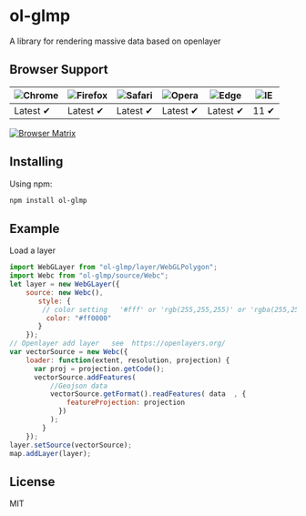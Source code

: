 # ol-glmp

A library for rendering massive data based on openlayer


## Browser Support

![Chrome](https://raw.github.com/alrra/browser-logos/master/src/chrome/chrome_48x48.png) | ![Firefox](https://raw.github.com/alrra/browser-logos/master/src/firefox/firefox_48x48.png) | ![Safari](https://raw.github.com/alrra/browser-logos/master/src/safari/safari_48x48.png) | ![Opera](https://raw.github.com/alrra/browser-logos/master/src/opera/opera_48x48.png) | ![Edge](https://raw.github.com/alrra/browser-logos/master/src/edge/edge_48x48.png) | ![IE](https://raw.github.com/alrra/browser-logos/master/src/archive/internet-explorer_9-11/internet-explorer_9-11_48x48.png) |
--- | --- | --- | --- | --- | --- |
Latest ✔ | Latest ✔ | Latest ✔ | Latest ✔ | Latest ✔ | 11 ✔ |

[![Browser Matrix](https://saucelabs.com/open_sauce/build_matrix/axios.svg)](https://saucelabs.com/u/axios)

## Installing

Using npm:

```bash
npm install ol-glmp
```

## Example

Load a layer

```js
import WebGLayer from "ol-glmp/layer/WebGLPolygon";
import Webc from "ol-glmp/source/Webc";
let layer = new WebGLayer({
    source: new Webc(),
       style: {
        // color setting   '#fff' or 'rgb(255,255,255)' or 'rgba(255,255,255,1)'
         color: "#ff0000"
       }
    });
// Openlayer add layer   see  https://openlayers.org/
var vectorSource = new Webc({
    loader: function(extent, resolution, projection) {
      var proj = projection.getCode();
      vectorSource.addFeatures(
          //Geojson data
          vectorSource.getFormat().readFeatures( data  , {
              featureProjection: projection
            })
          );
        }
    });
layer.setSource(vectorSource);
map.addLayer(layer);

```





## License

MIT
